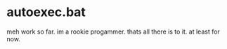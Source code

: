 # autoexec.bat
meh work so far. 
im a rookie progammer. thats all there is to it. at least for now.
